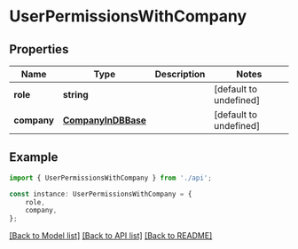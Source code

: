 # UserPermissionsWithCompany


## Properties

Name | Type | Description | Notes
------------ | ------------- | ------------- | -------------
**role** | **string** |  | [default to undefined]
**company** | [**CompanyInDBBase**](CompanyInDBBase.md) |  | [default to undefined]

## Example

```typescript
import { UserPermissionsWithCompany } from './api';

const instance: UserPermissionsWithCompany = {
    role,
    company,
};
```

[[Back to Model list]](../README.md#documentation-for-models) [[Back to API list]](../README.md#documentation-for-api-endpoints) [[Back to README]](../README.md)
